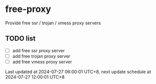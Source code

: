 
# free-proxy
Provide free ssr / trojan / vmess proxy servers


## TODO list
- [ ] add free ssr proxy server
- [ ] add free trojan proxy server
- [ ] add free vmess proxy server

Last updated at 2024-07-27 06:00:01 UTC+8, next update schedule at 2024-07-27 12:00:01 UTC+8

